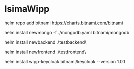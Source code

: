 # IsimaWipp
helm repo add bitnami https://charts.bitnami.com/bitnami


helm install newmongo -f ./mongodb.yaml bitnami/mongodb

helm install newbackend .\testbackend\

helm install newfrontend .\testfrontend\

helm install wipp-keycloak bitnami/keycloak --version 1.0.1
